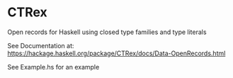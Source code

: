 CTRex
=======

Open records for Haskell using closed type families and type literals

See Documentation at: https://hackage.haskell.org/package/CTRex/docs/Data-OpenRecords.html

See Example.hs for an example
